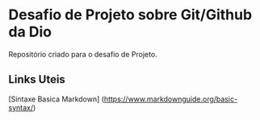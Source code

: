 # Desafio de  Projeto sobre Git/Github da Dio
Repositório criado para o desafio de Projeto.

##  Links Uteis 
[Sintaxe Basica Markdown] (https://www.markdownguide.org/basic-syntax/)
